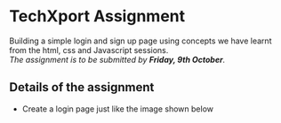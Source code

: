 # TechXport Assignment

Building a simple login and sign up page using concepts we have learnt from the html, css and Javascript sessions.  
*The assignment is to be submitted by **Friday, 9th October**.*

## Details of the assignment

* Create a login page just like the image shown below
